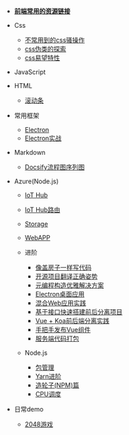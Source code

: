 <!--
 * @Descripttion: 
 * @version: 
 * @Author: suckson
 * @Date: 2019-04-02 12:06:29
 * @LastEditors: suckson
 * @LastEditTime: 2019-09-03 22:28:07
 -->
- [**前端常用的资源链接**](/slientdoc/web/moudle.md)
- Css
    - [不常用到的css骚操作](/slientdoc/web/html/cssoperation)
    - [css伪类的探索](/slientdoc/web/html/css-weilie)
    - [css易望特性](packages/wxc-ep-slider/)

- JavaScript
  

- HTML
    - [滚动条](/slientdoc/web/html/scroll.md)
    

- 常用框架
    - [Electron](/slientdoc/web/frame/electron.md)
    - [Electron实战](/slientdoc/web/frame/electronpritice.md)
   

- Markdown
    - [Docsify流程图序列图](basic/md/docsify.md)
    

- Azure(Node.js)
    - [IoT Hub](experience/azure/iot-hub.md)
    - [IoT Hub路由](experience/azure/iot-hub-route.md)
    - [Storage](experience/azure/storage.md)
    - [WebAPP](experience/azure/web-app.md)
  - 进阶
    - [像盖房子一样写代码](experience/advanced/coding-as-building.md)
    - [开源项目翻译正确姿势](experience/advanced/translate.md)
    - [元编程构造优雅解决方案](experience/advanced/meta.md)
    - [Electron桌面应用](experience/advanced/desktop-app.md)
    - [混合Web应用实践](experience/advanced/mixed-project.md)
    - [基于接口快速搭建前后分离项目](experience/advanced/webapp-proxy.md)
    - [Vue + Koa前后端分离实践](experience/advanced/vue-webapp.md)
    - [手把手发布Vue组件](experience/advanced/vue-components.md)
    - [服务端代码打包](experience/advanced/webpack-server.md)

  - Node.js
    - [包管理](basic/node/pkg.md)
    - [Yarn进阶](basic/node/yarn.md)
    - [造轮子(NPM)篇](basic/node/npm.md)
    - [CPU调度](basic/node/cpu.md)

- 日常demo
    - [2048游戏](packages/utils/)